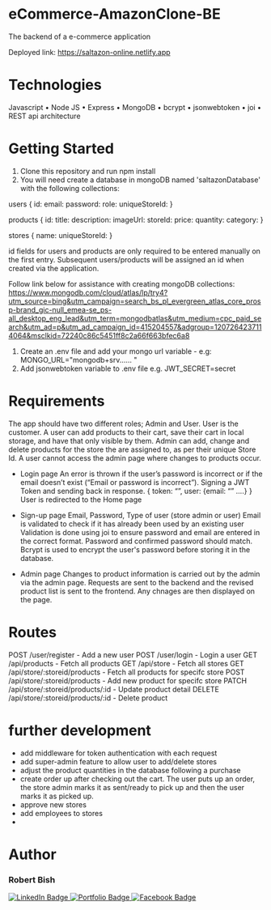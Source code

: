 # eCommerce-AmazonClone-BE
The backend of a e-commerce application

Deployed link: https://saltazon-online.netlify.app

# Technologies
Javascript • 
Node JS • 
Express •
MongoDB •
bcrypt •
jsonwebtoken •
joi •
REST api architecture

# Getting Started
1. Clone this repository and run npm install
2. You will need create a database in mongoDB named 'saltazonDatabase' with the following collections:

  users {
    id:
    email:
    password:
    role:
    uniqueStoreId:
  }

  products {
    id:
    title:
    description:
    imageUrl:
    storeId:
    price:
    quantity:
    category:
  }
  
  stores {
    name:
    uniqueStoreId:
  }

id fields for users and products are only required to be entered manually on the first entry. Subsequent users/products will be assigned an id when created via the application.

Follow link below for assistance with creating mongoDB collections:
https://www.mongodb.com/cloud/atlas/lp/try4?utm_source=bing&utm_campaign=search_bs_pl_evergreen_atlas_core_prosp-brand_gic-null_emea-se_ps-all_desktop_eng_lead&utm_term=mongodbatlas&utm_medium=cpc_paid_search&utm_ad=p&utm_ad_campaign_id=415204557&adgroup=1207264237114064&msclkid=72240c86c5451ff8c2a66f663bfec6a8

1. Create an .env file and add your mongo url variable - e.g: MONGO_URL="mongodb+srv...... "
2. Add jsonwebtoken variable to .env file e.g. JWT_SECRET=secret

# Requirements

The app should have two different roles; Admin and User. 
User is the customer. A user can add products to their cart, save their cart in local storage, and have that only visible by them.
Admin can add, change and delete products for the store the are assigned to, as per their unique Store Id. A user cannot access the admin page where changes to products occur.

- Login page 
An error is thrown if the user’s password is incorrect or if the email doesn’t exist (“Email or password is incorrect”).
Signing a JWT Token and sending back in response.
{ token: “”, user: {email: “” ….} }
User is redirected to the Home page

- Sign-up page 
Email, Password, Type of user (store admin or user)
Email is validated to check if it has already been used by an existing user
Validation is done using joi to ensure password and email are entered in the correct format.
Password and confirmed password should match.
Bcrypt is used to encrypt the user's password before storing it in the database.

- Admin page
Changes to product information is carried out by the admin via the admin page. Requests are sent to the backend and the revised product list is sent to the frontend. Any chnages are then displayed on the page.

# Routes
POST /user/register - Add a new user
POST /user/login - Login a user
GET /api/products - Fetch all products
GET /api/store - Fetch all stores
GET /api/store/:storeid/products - Fetch all products for specifc store
POST /api/store/:storeid/products - Add new product for specifc store
PATCH /api/store/:storeid/products/:id - Update product detail
DELETE /api/store/:storeid/products/:id - Delete product

# further development
 - add middleware for token authentication with each request
 - add super-admin feature to allow user to add/delete stores
 - adjust the product quantities in the database following a purchase
 - create order up after checking out the cart. The user puts up an order, the store admin marks it as sent/ready to pick up and then the user marks it as picked up.
 - approve new stores
 - add employees to stores
- 
# Author
<h3>Robert Bish</h3>

<a href='https://www.linkedin.com/in/robert-bish-1a6a8637'>
  <img src='https://img.shields.io/badge/LinkedIn-blue?style=for-the-badge&logo=linkedin&logoColor=white' alt='LinkedIn Badge'/>
</a>
<a href='https://robertbishwebdeveloper.com'>
  <img src='https://img.shields.io/badge/Portfolio-darkgreen?style=for-the-badge&logo=portfolio&logoColor=white' alt='Portfolio Badge'/>
</a>
<a href='https://www.facebook.com/robert.bish.9'>
  <img src='https://img.shields.io/badge/Facebook-darkblue?style=for-the-badge&logo=facebook&logoColor=white' alt='Facebook Badge'/>
</a>

